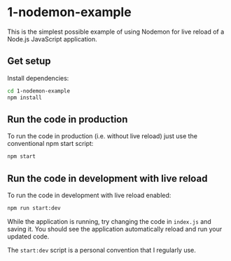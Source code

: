# 1-nodemon-example

This is the simplest possible example of using Nodemon for live reload of a Node.js JavaScript application.

## Get setup

Install dependencies:

```bash
cd 1-nodemon-example
npm install
```

## Run the code in production

To run the code in production (i.e. without live reload) just use the conventional npm start script:

```bash
npm start
```

## Run the code in development with live reload

To run the code in development with live reload enabled:

```bash
npm run start:dev
```

While the application is running, try changing the code in `index.js` and saving it. You should see the application automatically reload and run your updated code.

The `start:dev` script is a personal convention that I regularly use. 